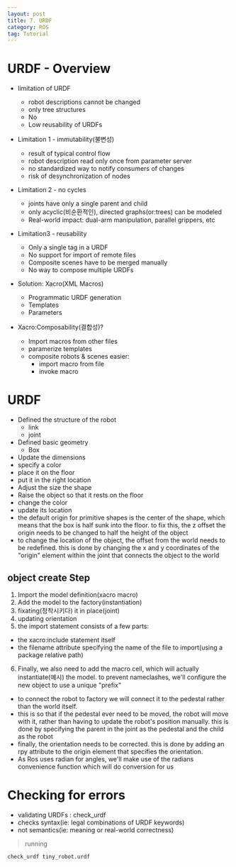 ```yaml
---
layout: post
title: 7. URDF
category: ROS
tag: Tutorial
---
```

# URDF - Overview
- limitation of URDF
  - robot descriptions cannot be changed
  - only tree structures
  - No <sensor></sensor>
  - Low reusability of URDFs
- Limitation 1 - immutability(불변성)
  - result of typical control flow
  - robot description read only once from parameter server
  - no standardized way to notify consumers of changes
  - risk of desynchronization of nodes
- Limitation 2 - no cycles
  - joints have only a single parent and child
  - only acyclic(비순환적인), directed graphs(or:trees) can be modeled
  - Real-world impact: dual-arm manipulation, parallel grippers, etc
- Limitation3 - reusability
  - Only a single <robot> tag in a URDF
  - No support for import of remote files
  - Composite scenes have to be merged manually
  - No way to compose multiple URDFs

- Solution: Xacro(XML Macros)
  - Programmatic URDF generation
  - Templates
  - Parameters

- Xacro:Composability(결합성)?
  - Import macros from other files
  - paramerize templates
  - composite robots & scenes easier:
    - import macro from file
    - invoke macro
# URDF

- Defined the structure of the robot
  - link
  - joint
- Defined basic geometry
  - Box
- Update the dimensions
- specify a color
- place it on the floor
- put it in the right location
- Adjust the size the shape
- Raise the object so that it rests on the floor
- change the color
- update its location
- the default origin for primitive shapes is the center of the shape, which means that the box is half sunk into the floor. to fix this, the z offset the origin needs to be changed to half the height of the object
- to change the location of the object, the offset from the world needs to be redefined. this is done by changing the x and y coordinates of the "origin" element within the joint that connects the object to the world

## object create Step
1. Import the model definition(xacro macro)
2. Add the model to the factory(instantiation)
3. fixating(정착시키다) it in place(joint)
4. updating orientation
5. the import statement consists of a few parts:
  - the xacro:include statement itself
  - the filename attribute specifying the name of the file to import(using a package relative path)
6. Finally, we also need to add the macro cell, which will actually instantiate(예시) the model. to prevent nameclashes, we'll configure the new object to use a unique "prefix"
  - to connect the robot to factory we will connect it to the pedestal rather than the world itself.
  - this is so that if the pedestal ever need to be moved, the robot will move with it, rather than having to update the robot's position manually. this is done by specifying the parent in the joint as the pedestal and the child as the robot
  - finally, the orientation needs to be corrected. this is done by adding an rpy attribute to the origin element that specifies the orientation.
  - As Ros uses radian for angles, we'll make use of the radians convenience function which will do conversion for us

# Checking for errors
- validating URDFs : check_urdf
- checks syntax(ie: legal combinations of URDF keywords)
- not semantics(ie: meaning or real-world correctness)

> running

```
check_urdf tiny_robot.urdf
```
